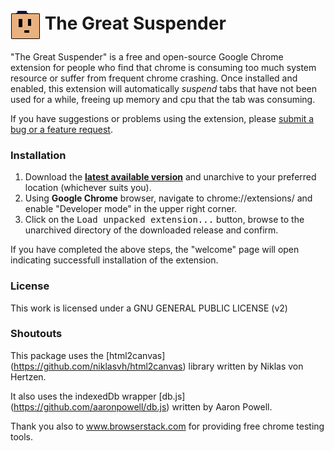 # <img src="/img/icon48.png" align="absmiddle"> The Great Suspender

"The Great Suspender" is a free and open-source Google Chrome extension for people who find that chrome is consuming too much system resource or suffer from frequent chrome crashing. Once installed and enabled, this extension will automatically *suspend* tabs that have not been used for a while, freeing up memory and cpu that the tab was consuming.

If you have suggestions or problems using the extension, please [submit a bug or a feature request](https://github.com/deanoemcke/thegreatsuspender/issues/).

### Installation

1. Download the **[latest available version](https://github.com/deanoemcke/thegreatsuspender/releases/tag/v6.15-beta.2)** and unarchive to your preferred location (whichever suits you).
2. Using **Google Chrome** browser, navigate to chrome://extensions/ and enable "Developer mode" in the upper right corner.
3. Click on the <kbd>Load unpacked extension...</kbd> button, browse to the unarchived directory of the downloaded release and confirm.

If you have completed the above steps, the "welcome" page will open indicating successfull installation of the extension.

### License

This work is licensed under a GNU GENERAL PUBLIC LICENSE (v2)

### Shoutouts

This package uses the [html2canvas] (https://github.com/niklasvh/html2canvas) library written by Niklas von Hertzen.

It also uses the indexedDb wrapper [db.js] (https://github.com/aaronpowell/db.js) written by Aaron Powell.

Thank you also to www.browserstack.com for providing free chrome testing tools.
